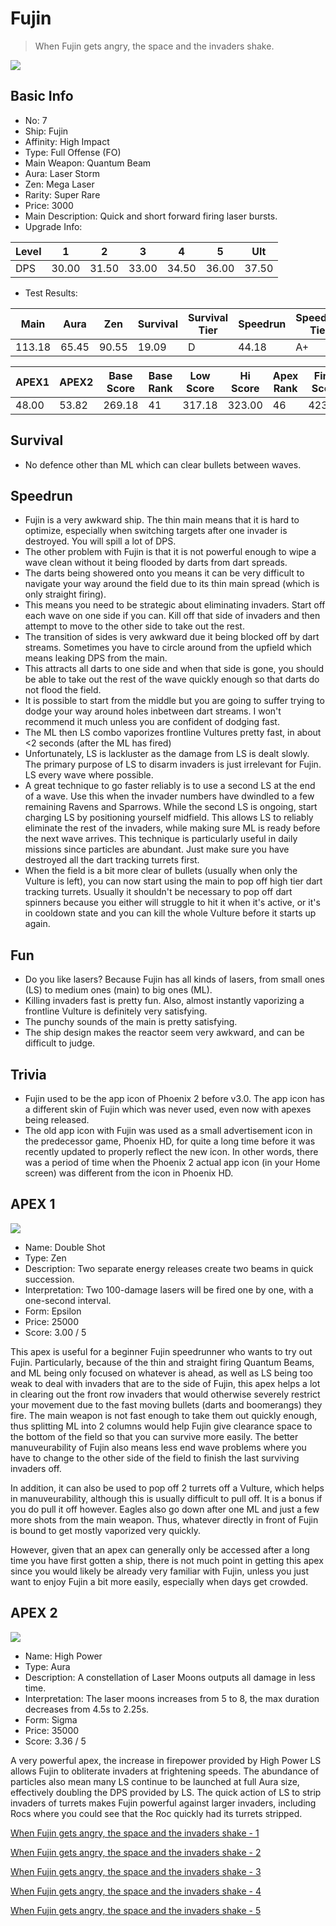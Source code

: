 # Fujin

> When Fujin gets angry, the space and the invaders shake.

<img src="/ships/ship_7.png" style={{zoom:1}}/>

## Basic Info

- No: 7
- Ship: Fujin
- Affinity: High Impact
- Type: Full Offense (FO)
- Main Weapon: Quantum Beam
- Aura: Laser Storm
- Zen: Mega Laser
- Rarity: Super Rare
- Price: 3000
- Main Description: Quick and short forward firing laser bursts.
- Upgrade Info: 

| Level | 1 | 2 | 3 | 4 | 5 | Ult |
|--|--|--|--|--|--|--|
| DPS | 30.00 | 31.50 | 33.00 | 34.50 | 36.00 | 37.50 |

- Test Results: 

| Main | Aura | Zen | Survival | Survival Tier | Speedrun | Speedrun Tier | Fun | Fun Tier |
|--|--|--|--|--|--|--|--|--|
| 113.18 | 65.45 | 90.55 | 19.09 | D | 44.18 | A+ | 37.64 | A- |

| APEX1 | APEX2 | Base Score | Base Rank | Low Score | Hi Score | Apex Rank | Final Score | FinalRank |
|--|--|--|--|--|--|--|--|--|
| 48.00 | 53.82 | 269.18 | 41 | 317.18 | 323.00 | 46 | 423.91 | 46 |

## Survival

- No defence other than ML which can clear bullets between waves.

## Speedrun

- Fujin is a very awkward ship. The thin main means that it is hard to optimize, especially when switching targets after one invader is destroyed. You will spill a lot of DPS.
- The other problem with Fujin is that it is not powerful enough to wipe a wave clean without it being flooded by darts from dart spreads.
- The darts being showered onto you means it can be very difficult to navigate your way around the field due to its thin main spread (which is only straight firing).
- This means you need to be strategic about eliminating invaders. Start off each wave on one side if you can. Kill off that side of invaders and then attempt to move to the other side to take out the rest.
- The transition of sides is very awkward due it being blocked off by dart streams. Sometimes you have to circle around from the upfield which means leaking DPS from the main.
- This attracts all darts to one side and when that side is gone, you should be able to take out the rest of the wave quickly enough so that darts do not flood the field.
- It is possible to start from the middle but you are going to suffer trying to dodge your way around holes inbetween dart streams. I won't recommend it much unless you are confident of dodging fast.
- The ML then LS combo vaporizes frontline Vultures pretty fast, in about <2 seconds (after the ML has fired)
- Unfortunately, LS is lackluster as the damage from LS is dealt slowly. The primary purpose of LS to disarm invaders is just irrelevant for Fujin. LS every wave where possible.
- A great technique to go faster reliably is to use a second LS at the end of a wave. Use this when the invader numbers have dwindled to a few remaining Ravens and Sparrows. While the second LS is ongoing, start charging LS by positioning yourself midfield. This allows LS to reliably eliminate the rest of the invaders, while making sure ML is ready before the next wave arrives. This technique is particularly useful in daily missions since particles are abundant. Just make sure you have destroyed all the dart tracking turrets first.
- When the field is a bit more clear of bullets (usually when only the Vulture is left), you can now start using the main to pop off high tier dart tracking turrets. Usually it shouldn't be necessary to pop off dart spinners because you either will struggle to hit it when it's active, or it's in cooldown state and you can kill the whole Vulture before it starts up again.

## Fun

- Do you like lasers? Because Fujin has all kinds of lasers, from small ones (LS) to medium ones (main) to big ones (ML).
- Killing invaders fast is pretty fun. Also, almost instantly vaporizing a frontline Vulture is definitely very satisfying.
- The punchy sounds of the main is pretty satisfying.
- The ship design makes the reactor seem very awkward, and can be difficult to judge.

## Trivia

- Fujin used to be the app icon of Phoenix 2 before v3.0. The app icon has a different skin of Fujin which was never used, even now with apexes being released.
- The old app icon with Fujin was used as a small advertisement icon in the predecessor game, Phoenix HD, for quite a long time before it was recently updated to properly reflect the new icon. In other words, there was a period of time when the Phoenix 2 actual app icon (in your Home screen) was different from the icon in Phoenix HD.

## APEX 1

<img src="/ships/ship_7_apex_1.png" style={{zoom:1}}/>

- Name: Double Shot
- Type: Zen
- Description: Two separate energy releases create two beams in quick succession.
- Interpretation: Two 100-damage lasers will be fired one by one, with a one-second interval.
- Form: Epsilon
- Price: 25000
- Score: 3.00 / 5

This apex is useful for a beginner Fujin speedrunner who wants to try out Fujin. Particularly, because of the thin and straight firing Quantum Beams, and ML being only focused on whatever is ahead, as well as LS being too weak to deal with invaders that are to the side of Fujin, this apex helps a lot in clearing out the front row invaders that would otherwise severely restrict your movement due to the fast moving bullets (darts and boomerangs) they fire. The main weapon is not fast enough to take them out quickly enough, thus splitting ML into 2 columns would help Fujin give clearance space to the bottom of the field so that you can survive more easily. The better manuveurability of Fujin also means less end wave problems where you have to change to the other side of the field to finish the last surviving invaders off.

In addition, it can also be used to pop off 2 turrets off a Vulture, which helps in manuveurability, although this is usually difficult to pull off. It is a bonus if you do pull it off however. Eagles also go down after one ML and just a few more shots from the main weapon. Thus, whatever directly in front of Fujin is bound to get mostly vaporized very quickly.

However, given that an apex can generally only be accessed after a long time you have first gotten a ship, there is not much point in getting this apex since you would likely be already very familiar with Fujin, unless you just want to enjoy Fujin a bit more easily, especially when days get crowded.

## APEX 2

<img src="/ships/ship_7_apex_2.png" style={{zoom:1}}/>

- Name: High Power
- Type: Aura
- Description: A constellation of Laser Moons outputs all damage in less time.
- Interpretation: The laser moons increases from 5 to 8, the max duration decreases from 4.5s to 2.25s.
- Form: Sigma
- Price: 35000
- Score: 3.36 / 5

A very powerful apex, the increase in firepower provided by High Power LS allows Fujin to obliterate invaders at frightening speeds. The abundance of particles also mean many LS continue to be launched at full Aura size, effectively doubling the DPS provided by LS. The quick action of LS to strip invaders of turrets makes Fujin powerful against larger invaders, including Rocs where you could see that the Roc quickly had its turrets stripped.

[When Fujin gets angry, the space and the invaders shake - 1](https://www.bilibili.com/video/BV1CL4y1w7xE/)

[When Fujin gets angry, the space and the invaders shake - 2](https://www.bilibili.com/video/BV1VW4y1S7Uo/)

[When Fujin gets angry, the space and the invaders shake - 3](https://www.bilibili.com/video/BV1Js4y147fZ/)

[When Fujin gets angry, the space and the invaders shake - 4](https://www.bilibili.com/video/BV1bz4y1g7ey/)

[When Fujin gets angry, the space and the invaders shake - 5](https://www.bilibili.com/video/BV1Qw4m1f7Gu/)